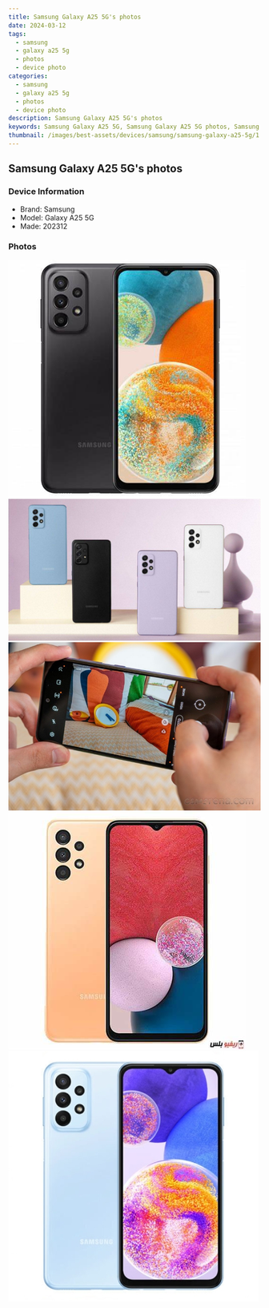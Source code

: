 ```yaml
---
title: Samsung Galaxy A25 5G's photos
date: 2024-03-12
tags: 
  - samsung
  - galaxy a25 5g
  - photos
  - device photo
categories: 
  - samsung
  - galaxy a25 5g
  - photos
  - device photo
description: Samsung Galaxy A25 5G's photos
keywords: Samsung Galaxy A25 5G, Samsung Galaxy A25 5G photos, Samsung Galaxy A25 5G device photo
thumbnail: /images/best-assets/devices/samsung/samsung-galaxy-a25-5g/1.jpg
---
```


## Samsung Galaxy A25 5G's photos

### Device Information

- Brand: Samsung
- Model: Galaxy A25 5G
- Made: 202312

### Photos

![/images/best-assets/devices/samsung/samsung-galaxy-a25-5g/1.jpg](/images/best-assets/devices/samsung/samsung-galaxy-a25-5g/1.jpg)
![/images/best-assets/devices/samsung/samsung-galaxy-a25-5g/2.jpg](/images/best-assets/devices/samsung/samsung-galaxy-a25-5g/2.jpg)
![/images/best-assets/devices/samsung/samsung-galaxy-a25-5g/3.jpg](/images/best-assets/devices/samsung/samsung-galaxy-a25-5g/3.jpg)
![/images/best-assets/devices/samsung/samsung-galaxy-a25-5g/4.jpg](/images/best-assets/devices/samsung/samsung-galaxy-a25-5g/4.jpg)
![/images/best-assets/devices/samsung/samsung-galaxy-a25-5g/5.jpg](/images/best-assets/devices/samsung/samsung-galaxy-a25-5g/5.jpg)
